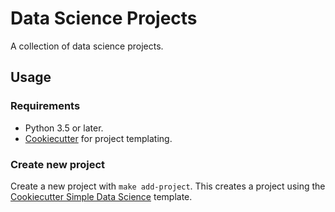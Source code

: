 # Data Science Projects
A collection of data science projects.

## Usage
### Requirements
* Python 3.5 or later.
* [Cookiecutter](https://cookiecutter.readthedocs.io) for project templating.

### Create new project
Create a new project with `make add-project`. This creates a project using the [Cookiecutter Simple Data Science](https://github.com/smoothml/cookiecutter-simple-data-science) template.
